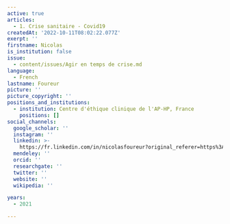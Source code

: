 ```yaml
---
active: true
articles:
  - 1. Crise sanitaire - Covid19
createdAt: '2022-10-11T08:02:22.077Z'
exerpt: ''
firstname: Nicolas
is_institution: false
issue:
  - content/issues/Agir en temps de crise.md
language:
  - French
lastname: Foureur
picture: ''
picture_copyright: ''
positions_and_institutions:
  - institution: Centre d'éthique clinique de l'AP-HP, France
    positions: []
social_channels:
  google_scholar: ''
  instagram: ''
  linkedin: >-
    https://fr.linkedin.com/in/nicolasfoureur?original_referer=https%3A%2F%2Fwww.google.com%2F
  mendeley: ''
  orcid: ''
  researchgate: ''
  twitter: ''
  website: ''
  wikipedia: ''

years:
  - 2021

---
```

